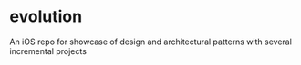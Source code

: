 # evolution
An iOS repo for showcase of design and architectural patterns with several incremental projects
